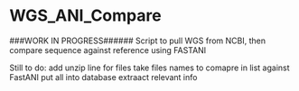 # WGS_ANI_Compare
###WORK IN PROGRESS######
Script to pull WGS from NCBI, then compare sequence against reference using FASTANI

  Still to do:
    add unzip line for files
    take files names to comapre in list against FastANI
    put all into database
    extraact relevant info
    

